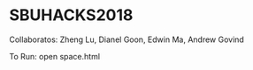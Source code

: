 # SBUHACKS2018
Collaboratos: Zheng Lu, Dianel Goon, Edwin Ma, Andrew Govind

To Run: open space.html
